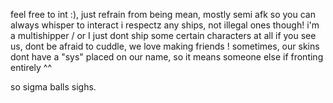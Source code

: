 feel free to int :), just refrain from being mean, mostly semi afk so you can always whisper to interact
i respectz any ships, not illegal ones though! i'm a multishipper / or I just dont ship some certain characters at all
if you see us, dont be afraid to cuddle, we love making friends ! 
sometimes, our skins dont have a "sys" placed on our name, so it means someone else if fronting entirely ^^

so sigma balls sighs.
